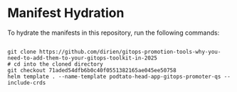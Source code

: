 
# Manifest Hydration

To hydrate the manifests in this repository, run the following commands:

```shell

git clone https://github.com/dirien/gitops-promotion-tools-why-you-need-to-add-them-to-your-gitops-toolkit-in-2025
# cd into the cloned directory
git checkout 71aded54dfb6b0c40f0551382165ae045ee50758
helm template . --name-template podtato-head-app-gitops-promoter-qs --include-crds
```